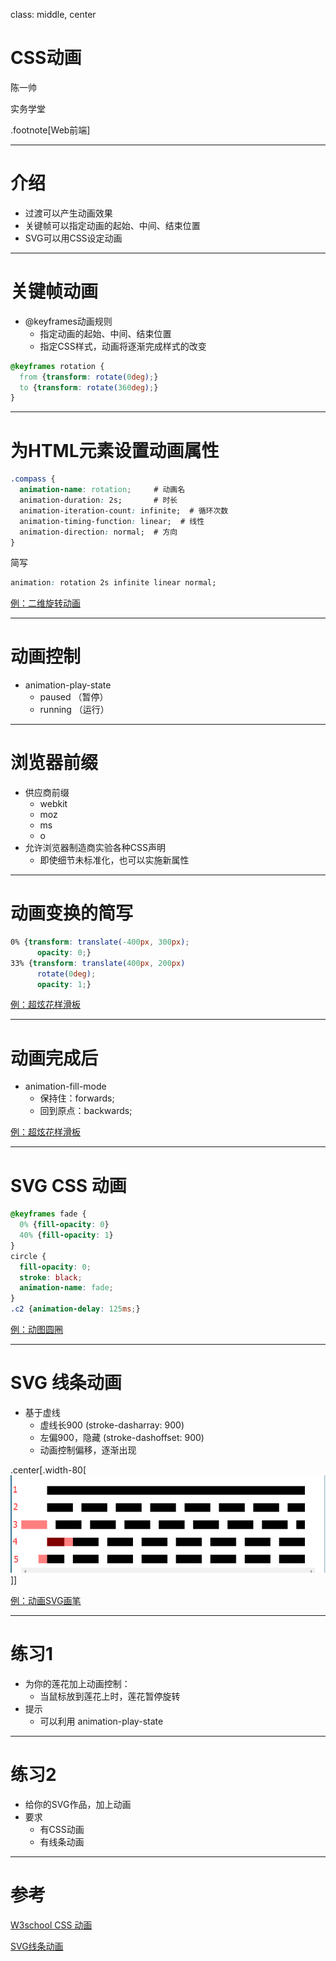 class: middle, center

# CSS动画

陈一帅

实务学堂

.footnote[Web前端]

---
# 介绍

- 过渡可以产生动画效果
- 关键帧可以指定动画的起始、中间、结束位置
- SVG可以用CSS设定动画

---
# 关键帧动画

- @keyframes动画规则
  - 指定动画的起始、中间、结束位置
  - 指定CSS样式，动画将逐渐完成样式的改变

```css
@keyframes rotation {
  from {transform: rotate(0deg);}
  to {transform: rotate(360deg);}
}
```

---
# 为HTML元素设置动画属性

```css
.compass {
  animation-name: rotation;     # 动画名
  animation-duration: 2s;       # 时长
  animation-iteration-count: infinite;  # 循环次数
  animation-timing-function: linear;  # 线性
  animation-direction: normal;  # 方向
}
```
简写
```css
animation: rotation 2s infinite linear normal;
```

[例：二维旋转动画](../css-animation/2d-rotate.html)

---
# 动画控制

- animation-play-state
  - paused （暂停）
  - running （运行）

---
# 浏览器前缀

- 供应商前缀
  - webkit
  - moz
  - ms
  - o
- 允许浏览器制造商实验各种CSS声明
  - 即使细节未标准化，也可以实施新属性

---
# 动画变换的简写

```css
0% {transform: translate(-400px, 300px);
      opacity: 0;}
33% {transform: translate(400px, 200px)
      rotate(0deg);
      opacity: 1;}
```

[例：超炫花样滑板](../css-animation/skate.html)

---
# 动画完成后

- animation-fill-mode
  - 保持住：forwards;
  - 回到原点：backwards;

[例：超炫花样滑板](../css-animation/skate.html)

---
# SVG CSS 动画

```css
@keyframes fade {
  0% {fill-opacity: 0}
  40% {fill-opacity: 1}
}
circle {
  fill-opacity: 0;
  stroke: black;
  animation-name: fade;
}
.c2 {animation-delay: 125ms;}
```

[例：动图圆圈](../css-animation/circles.svg)

---
# SVG 线条动画

- 基于虚线
  - 虚线长900 (stroke-dasharray: 900)
  - 左偏900，隐藏 (stroke-dashoffset: 900)
  - 动画控制偏移，逐渐出现

.center[.width-80[![](../css-animation/stroke-dash.png)]]

[例：动画SVG画笔](../css-animation/earth-animated.svg)

---
# 练习1

- 为你的莲花加上动画控制：
  - 当鼠标放到莲花上时，莲花暂停旋转
- 提示
  - 可以利用 animation-play-state

---
# 练习2

- 给你的SVG作品，加上动画
- 要求
  - 有CSS动画
  - 有线条动画

---
# 参考

[W3school CSS 动画](http://www.w3schools.com.cn/css3/css3_animations.asp)

[SVG线条动画](https://www.cnblogs.com/daisygogogo/p/11044353.html)
